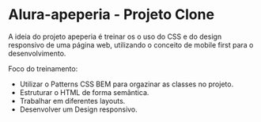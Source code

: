 # Alura-apeperia - Projeto Clone

A ideia do projeto apeperia é treinar os o uso do CSS e do design responsivo de uma página web, utilizando o conceito de mobile first para o desenvolvimento.


Foco do treinamento: 
 - Utilizar o Patterns CSS BEM para orgazinar as classes no projeto.
 - Estruturar o HTML de forma semântica.
 - Trabalhar em diferentes layouts.
 - Desenvolver um Design responsivo.
